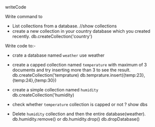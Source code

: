 writeCode

Write command to

- List collections from a database.
//show collections
- create a new collection in your country database which you created recently.
db.createCollection('country')

Write code to:-

- crate a database named `weather`
use weather
- create a capped collection named `temperature` with maximum of 3 documents and try inserting more than 3 to see the result.
db.createCollection('temprature)
db.temprature.insert({temp:23},{temp:24},{temp:30})
- create a simple collection named `humidity`
db.createCollection('humidity)

- check whether `temperature` collection is capped or not ?
show dbs

- Delete `humidity` collection and then the entire database(weather).
db.humidity.remove()
or 
db.humidity.drop()
db.dropDatabase()
